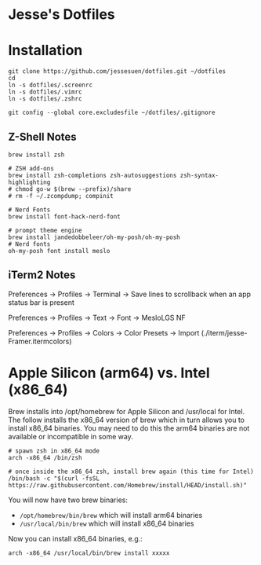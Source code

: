 # Jesse's Dotfiles

# Installation

```shell
git clone https://github.com/jessesuen/dotfiles.git ~/dotfiles
cd
ln -s dotfiles/.screenrc
ln -s dotfiles/.vimrc
ln -s dotfiles/.zshrc

git config --global core.excludesfile ~/dotfiles/.gitignore
```

## Z-Shell Notes

```shell
brew install zsh

# ZSH add-ons
brew install zsh-completions zsh-autosuggestions zsh-syntax-highlighting
# chmod go-w $(brew --prefix)/share
# rm -f ~/.zcompdump; compinit

# Nerd Fonts
brew install font-hack-nerd-font

# prompt theme engine
brew install jandedobbeleer/oh-my-posh/oh-my-posh
# Nerd fonts
oh-my-posh font install meslo
```

## iTerm2 Notes

Preferences -> Profiles -> Terminal -> Save lines to scrollback when an app status bar is present

Preferences -> Profiles -> Text -> Font -> MesloLGS NF

Preferences -> Profiles -> Colors -> Color Presets -> Import (./iterm/jesse-Framer.itermcolors)

# Apple Silicon (arm64) vs. Intel (x86_64)

Brew installs into /opt/homebrew for Apple Silicon and /usr/local for Intel. The follow installs the
x86_64 version of brew which in turn allows you to install x86_64 binaries. You may need to do this
the arm64 binaries are not available or incompatible in some way.

```
# spawn zsh in x86_64 mode
arch -x86_64 /bin/zsh

# once inside the x86_64 zsh, install brew again (this time for Intel)
/bin/bash -c "$(curl -fsSL https://raw.githubusercontent.com/Homebrew/install/HEAD/install.sh)"
```

You will now have two brew binaries:
* `/opt/homebrew/bin/brew` which will install arm64 binaries
* `/usr/local/bin/brew` which will install x86_64 binaries 


Now you can install x86_64 binaries, e.g.:

```
arch -x86_64 /usr/local/bin/brew install xxxxx
```
